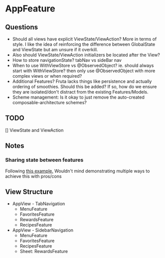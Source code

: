 #  AppFeature

## Questions

- Should all views have explicit ViewState/ViewAction? More in terms of style. I like the idea of reinforcing the
 difference between GlobalState and ViewState but am unsure if it overkill. 
- Also should ViewState/ViewAction initializers be located after the View?
- How to store navigationState? tabNav vs sideBar nav
- When to use WithViewStore vs @ObservedObject? ie. should always start with WithViewStore? then only use 
@ObservedObject with more complex views or when required?
- Additional Features? Fruta lacks things like persistence and actually ordering of smoothies. Should this be added? 
If so, how do we ensure they are isolated/don't distract from the existing Features/Models.
- Scheme management: Is it okay to just remove the auto-created composable-architecture schemes?

## TODO

[] ViewState and ViewAction

## Notes



### Sharing state between features

Following [this example.](https://forums.swift.org/t/how-to-share-states-between-different-levels-of-nested-states/37095/2)
Wouldn't mind demonstrating multiple ways to achieve this with pros/cons

## View Structure

- AppView - TabNavigation
    - MenuFeature
    - FavoritesFeature
    - RewardsFeature
    - RecipesFeature
- AppView - SidebarNavigation
    - MenuFeature
    - FavoritesFeature
    - RecipesFeature
    - Sheet: RewardsFeature
